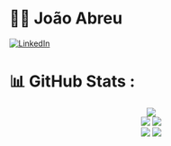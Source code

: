 



# 👨‍💻 João Abreu

[![LinkedIn](https://img.shields.io/badge/LinkedIn-%230077B5.svg?logo=linkedin&logoColor=white)](https://www.linkedin.com/in/joao-pedro-della-bianca/)


# 📊 GitHub Stats :
<p align="center">
  <img src="https://github-profile-summary-cards.vercel.app/api/cards/profile-details?username=abreujpedro&theme=dracula"/> <br />
  <img src="https://github-profile-summary-cards.vercel.app/api/cards/repos-per-language?username=abreujpedro&theme=dracula"/>
  <img src="https://github-profile-summary-cards.vercel.app/api/cards/most-commit-language?username=abreujpedro&theme=dracula"/>  <br />
   <img src="https://github-profile-summary-cards.vercel.app/api/cards/stats?username=abreujpedro&theme=dracula"/>
   <img src="https://github-profile-summary-cards.vercel.app/api/cards/productive-time?username=abreujpedro&theme=dracula"/>
</p>
